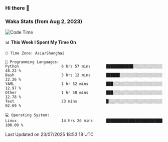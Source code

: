 ### Hi there 👋

### Waka Stats (from Aug 2, 2023)

<!--START_SECTION:waka-->
![Code Time](http://img.shields.io/badge/Code%20Time-968%20hrs%2023%20mins-blue)

📊 **This Week I Spent My Time On** 

```text
🕑︎ Time Zone: Asia/Shanghai

💬 Programming Languages: 
Python                   6 hrs 57 mins       ████████████░░░░░░░░░░░░░   48.22 % 
Bash                     3 hrs 12 mins       ██████░░░░░░░░░░░░░░░░░░░   22.26 % 
YAML                     1 hr 52 mins        ███░░░░░░░░░░░░░░░░░░░░░░   12.97 % 
Other                    1 hr 50 mins        ███░░░░░░░░░░░░░░░░░░░░░░   12.78 % 
Text                     23 mins             █░░░░░░░░░░░░░░░░░░░░░░░░   02.69 % 

💻 Operating System: 
Linux                    14 hrs 26 mins      █████████████████████████   100.00 % 
```


 Last Updated on 23/07/2025 18:53:18 UTC
<!--END_SECTION:waka-->
